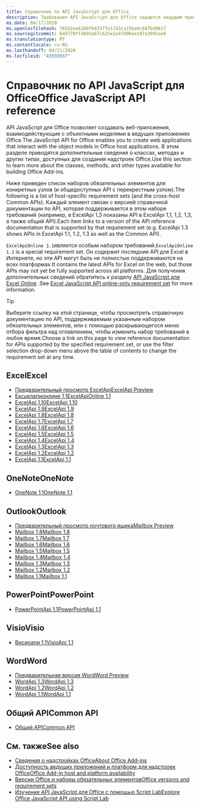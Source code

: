 ```yaml
---
title: Справочник по API JavaScript для Office
description: Требования API JavaScript для Office задаются ведущим приложением.
ms.date: 04/17/2020
ms.openlocfilehash: 765b2ee6108f6433ffe17d3ca15ba9c68fbd9617
ms.sourcegitcommit: 6dd770ff4893a67c625e1e4fd06ee197a3992ae0
ms.translationtype: MT
ms.contentlocale: ru-RU
ms.lasthandoff: 04/21/2020
ms.locfileid: "43593037"
---
```

# <a name="office-javascript-api-reference"></a><span data-ttu-id="485e6-103">Справочник по API JavaScript для Office</span><span class="sxs-lookup"><span data-stu-id="485e6-103">Office JavaScript API reference</span></span>

<span data-ttu-id="485e6-104">API JavaScript для Office позволяет создавать веб-приложения, взаимодействующие с объектными моделями в ведущих приложениях Office.</span><span class="sxs-lookup"><span data-stu-id="485e6-104">The JavaScript API for Office enables you to create web applications that interact with the object models in Office host applications.</span></span> <span data-ttu-id="485e6-105">В этом разделе приводятся дополнительные сведения о классах, методах и других типах, доступных для создания надстроек Office.</span><span class="sxs-lookup"><span data-stu-id="485e6-105">Use this section to learn more about the classes, methods, and other types available for building Office Add-ins.</span></span>

<span data-ttu-id="485e6-106">Ниже приведен список наборов обязательных элементов для конкретных узлов (и общедоступных API с перекрестным узлом).</span><span class="sxs-lookup"><span data-stu-id="485e6-106">The following is a list of host-specific requirement sets (and the cross-host Common APIs).</span></span> <span data-ttu-id="485e6-107">Каждый элемент связан с версией справочной документации по API, которая поддерживается в этом наборе требований (например, в ExcelApi 1,3 показаны API в ExcelApi 1,1, 1,2, 1,3, а также общий API).</span><span class="sxs-lookup"><span data-stu-id="485e6-107">Each item links to a version of the API reference documentation that is supported by that requirement set (e.g. ExcelApi 1.3 shows APIs in ExcelApi 1.1, 1.2, 1.3 as well as the Common API).</span></span>

<span data-ttu-id="485e6-108">`ExcelApiOnline 1.1`является особым набором требований.</span><span class="sxs-lookup"><span data-stu-id="485e6-108">`ExcelApiOnline 1.1` is a special requirement set.</span></span> <span data-ttu-id="485e6-109">Он содержит последние API для Excel в Интернете, но эти API могут быть не полностью поддерживаются на всех платформах.</span><span class="sxs-lookup"><span data-stu-id="485e6-109">It contains the latest APIs for Excel on the web, but those APIs may not yet be fully supported across all platforms.</span></span> <span data-ttu-id="485e6-110">Для получения дополнительных сведений обратитесь к разделу [API JavaScript для Excel Online](/office/dev/add-ins/reference/requirement-sets/excel-api-online-requirement-set) .</span><span class="sxs-lookup"><span data-stu-id="485e6-110">See [Excel JavaScript API online-only requirement set](/office/dev/add-ins/reference/requirement-sets/excel-api-online-requirement-set) for more information.</span></span>

> [!TIP]
> <span data-ttu-id="485e6-111">Выберите ссылку на этой странице, чтобы просмотреть справочную документацию по API, поддерживаемым указанным набором обязательных элементов, или с помощью раскрывающегося меню отбора фильтра над оглавлением, чтобы изменить набор требований в любое время.</span><span class="sxs-lookup"><span data-stu-id="485e6-111">Choose a link on this page to view reference documentation for APIs supported by the specified requirement set, or use the filter selection drop-down menu above the table of contents to change the requirement set at any time.</span></span>

## <a name="excel"></a><span data-ttu-id="485e6-112">Excel</span><span class="sxs-lookup"><span data-stu-id="485e6-112">Excel</span></span>

- [<span data-ttu-id="485e6-113">Предварительный просмотр ExcelApi</span><span class="sxs-lookup"><span data-stu-id="485e6-113">ExcelApi Preview</span></span>](/javascript/api/excel?view=excel-js-preview)
- [<span data-ttu-id="485e6-114">Ексцелапионлине 1,1</span><span class="sxs-lookup"><span data-stu-id="485e6-114">ExcelApiOnline 1.1</span></span>](/javascript/api/excel?view=excel-js-online)
- [<span data-ttu-id="485e6-115">ExcelApi 1.10</span><span class="sxs-lookup"><span data-stu-id="485e6-115">ExcelApi 1.10</span></span>](/javascript/api/excel?view=excel-js-1.10)
- [<span data-ttu-id="485e6-116">ExcelApi 1.9</span><span class="sxs-lookup"><span data-stu-id="485e6-116">ExcelApi 1.9</span></span>](/javascript/api/excel?view=excel-js-1.9)
- [<span data-ttu-id="485e6-117">ExcelApi 1.8</span><span class="sxs-lookup"><span data-stu-id="485e6-117">ExcelApi 1.8</span></span>](/javascript/api/excel?view=excel-js-1.8)
- [<span data-ttu-id="485e6-118">ExcelApi 1.7</span><span class="sxs-lookup"><span data-stu-id="485e6-118">ExcelApi 1.7</span></span>](/javascript/api/excel?view=excel-js-1.7)
- [<span data-ttu-id="485e6-119">ExcelApi 1.6</span><span class="sxs-lookup"><span data-stu-id="485e6-119">ExcelApi 1.6</span></span>](/javascript/api/excel?view=excel-js-1.6)
- [<span data-ttu-id="485e6-120">ExcelApi 1.5</span><span class="sxs-lookup"><span data-stu-id="485e6-120">ExcelApi 1.5</span></span>](/javascript/api/excel?view=excel-js-1.5)
- [<span data-ttu-id="485e6-121">ExcelApi 1.4</span><span class="sxs-lookup"><span data-stu-id="485e6-121">ExcelApi 1.4</span></span>](/javascript/api/excel?view=excel-js-1.4)
- [<span data-ttu-id="485e6-122">ExcelApi 1.3</span><span class="sxs-lookup"><span data-stu-id="485e6-122">ExcelApi 1.3</span></span>](/javascript/api/excel?view=excel-js-1.3)
- [<span data-ttu-id="485e6-123">ExcelApi 1.2</span><span class="sxs-lookup"><span data-stu-id="485e6-123">ExcelApi 1.2</span></span>](/javascript/api/excel?view=excel-js-1.2)
- [<span data-ttu-id="485e6-124">ExcelApi 1.1</span><span class="sxs-lookup"><span data-stu-id="485e6-124">ExcelApi 1.1</span></span>](/javascript/api/excel?view=excel-js-1.1)

## <a name="onenote"></a><span data-ttu-id="485e6-125">OneNote</span><span class="sxs-lookup"><span data-stu-id="485e6-125">OneNote</span></span>

- [<span data-ttu-id="485e6-126">OneNote 1,1</span><span class="sxs-lookup"><span data-stu-id="485e6-126">OneNote 1.1</span></span>](/javascript/api/onenote?view=onenote-js-1.1)

## <a name="outlook"></a><span data-ttu-id="485e6-127">Outlook</span><span class="sxs-lookup"><span data-stu-id="485e6-127">Outlook</span></span>

- [<span data-ttu-id="485e6-128">Предварительный просмотр почтового ящика</span><span class="sxs-lookup"><span data-stu-id="485e6-128">Mailbox Preview</span></span>](/javascript/api/outlook?view=outlook-js-preview)
- [<span data-ttu-id="485e6-129">Mailbox 1.8</span><span class="sxs-lookup"><span data-stu-id="485e6-129">Mailbox 1.8</span></span>](/javascript/api/outlook?view=outlook-js-1.8)
- [<span data-ttu-id="485e6-130">Mailbox 1.7</span><span class="sxs-lookup"><span data-stu-id="485e6-130">Mailbox 1.7</span></span>](/javascript/api/outlook?view=outlook-js-1.7)
- [<span data-ttu-id="485e6-131">Mailbox 1.6</span><span class="sxs-lookup"><span data-stu-id="485e6-131">Mailbox 1.6</span></span>](/javascript/api/outlook?view=outlook-js-1.6)
- [<span data-ttu-id="485e6-132">Mailbox 1.5</span><span class="sxs-lookup"><span data-stu-id="485e6-132">Mailbox 1.5</span></span>](/javascript/api/outlook?view=outlook-js-1.5)
- [<span data-ttu-id="485e6-133">Mailbox 1.4</span><span class="sxs-lookup"><span data-stu-id="485e6-133">Mailbox 1.4</span></span>](/javascript/api/outlook?view=outlook-js-1.4)
- [<span data-ttu-id="485e6-134">Mailbox 1.3</span><span class="sxs-lookup"><span data-stu-id="485e6-134">Mailbox 1.3</span></span>](/javascript/api/outlook?view=outlook-js-1.3)
- [<span data-ttu-id="485e6-135">Mailbox 1.2</span><span class="sxs-lookup"><span data-stu-id="485e6-135">Mailbox 1.2</span></span>](/javascript/api/outlook?view=outlook-js-1.2)
- [<span data-ttu-id="485e6-136">Mailbox 1.1</span><span class="sxs-lookup"><span data-stu-id="485e6-136">Mailbox 1.1</span></span>](/javascript/api/outlook?view=outlook-js-1.1)

## <a name="powerpoint"></a><span data-ttu-id="485e6-137">PowerPoint</span><span class="sxs-lookup"><span data-stu-id="485e6-137">PowerPoint</span></span>

- [<span data-ttu-id="485e6-138">PowerPointApi 1.1</span><span class="sxs-lookup"><span data-stu-id="485e6-138">PowerPointApi 1.1</span></span>](/javascript/api/powerpoint?view=powerpoint-js-1.1)

## <a name="visio"></a><span data-ttu-id="485e6-139">Visio</span><span class="sxs-lookup"><span data-stu-id="485e6-139">Visio</span></span>

- [<span data-ttu-id="485e6-140">Висиоапи 1,1</span><span class="sxs-lookup"><span data-stu-id="485e6-140">VisioApi 1.1</span></span>](/javascript/api/visio?view=visio-js-1.1)

## <a name="word"></a><span data-ttu-id="485e6-141">Word</span><span class="sxs-lookup"><span data-stu-id="485e6-141">Word</span></span>

- [<span data-ttu-id="485e6-142">Предварительная версия Word</span><span class="sxs-lookup"><span data-stu-id="485e6-142">Word Preview</span></span>](/javascript/api/word?view=word-js-preview)
- [<span data-ttu-id="485e6-143">WordApi 1.3</span><span class="sxs-lookup"><span data-stu-id="485e6-143">WordApi 1.3</span></span>](/javascript/api/word?view=word-js-1.3)
- [<span data-ttu-id="485e6-144">WordApi 1.2</span><span class="sxs-lookup"><span data-stu-id="485e6-144">WordApi 1.2</span></span>](/javascript/api/word?view=word-js-1.2)
- [<span data-ttu-id="485e6-145">WordApi 1.1</span><span class="sxs-lookup"><span data-stu-id="485e6-145">WordApi 1.1</span></span>](/javascript/api/word?view=word-js-1.1)

## <a name="common-api"></a><span data-ttu-id="485e6-146">Общий API</span><span class="sxs-lookup"><span data-stu-id="485e6-146">Common API</span></span>

- [<span data-ttu-id="485e6-147">Общий API</span><span class="sxs-lookup"><span data-stu-id="485e6-147">Common API</span></span>](/javascript/api/office?view=common-js)

## <a name="see-also"></a><span data-ttu-id="485e6-148">См. также</span><span class="sxs-lookup"><span data-stu-id="485e6-148">See also</span></span>

- [<span data-ttu-id="485e6-149">Сведения о надстройках Office</span><span class="sxs-lookup"><span data-stu-id="485e6-149">About Office Add-ins</span></span>](/office/dev/add-ins/overview)
- [<span data-ttu-id="485e6-150">Доступность ведущих приложений и платформ для надстроек Office</span><span class="sxs-lookup"><span data-stu-id="485e6-150">Office Add-in host and platform availability</span></span>](/office/dev/add-ins/overview/office-add-in-availability)
- [<span data-ttu-id="485e6-151">Версии Office и наборы обязательных элементов</span><span class="sxs-lookup"><span data-stu-id="485e6-151">Office versions and requirement sets</span></span>](/office/dev/add-ins/develop/office-versions-and-requirement-sets)
- [<span data-ttu-id="485e6-152">Изучение API JavaScript для Office с помощью Script Lab</span><span class="sxs-lookup"><span data-stu-id="485e6-152">Explore Office JavaScript API using Script Lab</span></span>](/office/dev/add-ins/overview/explore-with-script-lab)
